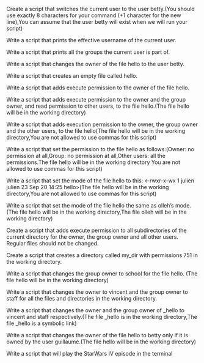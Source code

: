 Create a script that switches the current user to the user betty.(You should use exactly 8 characters for your command (+1 character for the new line),You can assume that the user betty will exist when we will run your script)

Write a script that prints the effective username of the current user.

Write a script that prints all the groups the current user is part of.

Write a script that changes the owner of the file hello to the user betty.

Write a script that creates an empty file called hello.

Write a script that adds execute permission to the owner of the file hello.

Write a script that adds execute permission to the owner and the group owner, and read permission to other users, to the file hello.(The file hello will be in the working directory)

Write a script that adds execution permission to the owner, the group owner and the other users, to the file hello(The file hello will be in the working directory,You are not allowed to use commas for this script)

Write a script that set the permission to the file hello as follows:(Owner: no permission at all,Group: no permission at all,Other users: all the permissions.The file hello will be in the working directory You are not allowed to use commas for this script)

Write a script that set the mode of the file hello to this: <-rwxr-x-wx 1 julien julien 23 Sep 20 14:25 hello>(The file hello will be in the working directory,You are not allowed to use commas for this script)

Write a script that set the mode of the file hello the same as olleh’s mode. (The file hello will be in the working directory,The file olleh will be in the working directory)

Create a script that adds execute permission to all subdirectories of the current directory for the owner, the group owner and all other users. Regular files should not be changed.

Create a script that creates a directory called my_dir with permissions 751 in the working directory.

Write a script that changes the group owner to school for the file hello. (The file hello will be in the working directory)

Write a script that changes the owner to vincent and the group owner to staff for all the files and directories in the working directory.

Write a script that changes the owner and the group owner of _hello to vincent and staff respectively.(The file _hello is in the working directory,The file _hello is a symbolic link)

Write a script that changes the owner of the file hello to betty only if it is owned by the user guillaume.(The file hello will be in the working directory)

Write a script that will play the StarWars IV episode in the terminal



